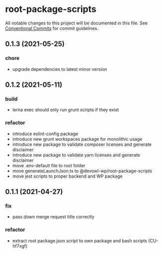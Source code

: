 # root-package-scripts

All notable changes to this project will be documented in this file.
See [Conventional Commits](https://conventionalcommits.org) for commit guidelines.

## 0.1.3 (2021-05-25)


### chore

* upgrade dependencies to latest minor version





## 0.1.2 (2021-05-11)


### build

* lerna exec should only run grunt scripts if they exist


### refactor

* introduce eslint-config package
* introduce new grunt workspaces package for monolithic usage
* introduce new package to validate composer licenses and generate disclaimer
* introduce new package to validate yarn licenses and generate disclaimer
* move .env-default file to root folder
* move generateLaunchJson.ts to @devowl-wp/root-package-scripts
* move jest scripts to proper backend and WP package





## 0.1.1 (2021-04-27)


### fix

* pass down merge request title correctly


### refactor

* extract root package.json script to own package and bash scripts (CU-hf7xgf)
